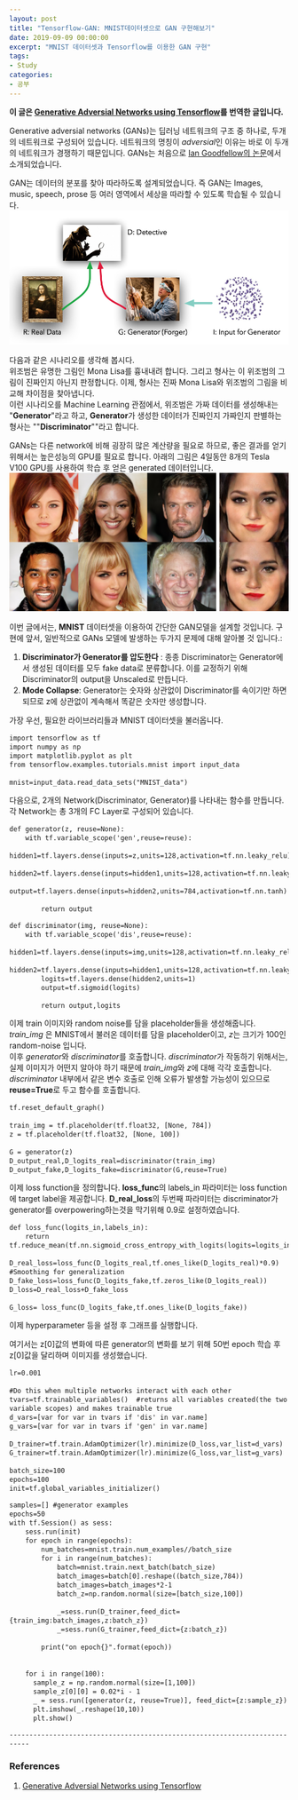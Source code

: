 ```yaml
---
layout: post
title: "Tensorflow-GAN: MNIST데이터셋으로 GAN 구현해보기"
date: 2019-09-09 00:00:00
excerpt: "MNIST 데이터셋과 Tensorflow를 이용한 GAN 구현"  
tags:
- Study
categories:
- 공부
---
```

**이 글은 [Generative Adversial Networks using Tensorflow](https://towardsdatascience.com/generative-adversarial-networks-using-tensorflow-c8f4518406df)를 번역한 글입니다.**  
  

Generative adversial networks (GANs)는 딥러닝 네트워크의  구조 중 하나로, 두개의 네트워크로 구성되어 있습니다. 네트워크의 명칭이 *adversial*인 이유는 바로 이 두개의 네트워크가 경쟁하기 때문입니다. GANs는 처음으로 [Ian Goodfellow의 논문](https://arxiv.org/abs/1406.2661)에서 소개되었습니다.  

GAN는 데이터의 분포를 찾아 따라하도록 설계되었습니다. 즉 GAN는 Images, music, speech, prose 등 여러 영역에서 세상을 따라할 수 있도록 학습될 수 있습니다.   
![GAN](https://github.com/dghg/dghg.github.io/raw/master/_posts/img/1-gan.PNG)  
  
다음과 같은 시나리오를 생각해 봅시다.  
위조범은 유명한 그림인 Mona Lisa를 흉내내려 합니다. 그리고 형사는 이 위조범의 그림이 진짜인지 아닌지 판정합니다. 이제, 형사는 진짜 Mona Lisa와 위조범의 그림을 비교해 차이점을 찾아냅니다.  
이런 시나리오를 Machine Learning 관점에서, 위조범은 가짜 데이터를 생성해내는 "**Generator**"라고 하고, **Generator**가 생성한 데이터가 진짜인지 가짜인지 판별하는 형사는 ""**Discriminator**""라고 합니다.  
  
GANs는 다른 network에 비해 굉장히 많은 계산량을 필요로 하므로, 좋은 결과를 얻기 위해서는 높은성능의 GPU를 필요로 합니다.  아래의 그림은 4일동안 8개의 Tesla V100 GPU를 사용하여 학습 후 얻은 generated 데이터입니다.  
![GAN](https://github.com/dghg/dghg.github.io/raw/master/_posts/img/2-gan.PNG)  
  
이번 글에서는, **MNIST** 데이터셋을 이용하여 간단한 GAN모델을 설계할 것입니다. 구현에 앞서, 일반적으로 GANs 모델에 발생하는 두가지 문제에 대해 알아볼 것 입니다.:  
1. **Discriminator가 Generator를 압도한다** : 종종 Discriminator는 Generator에서 생성된 데이터를 모두 fake data로 분류합니다. 이를 교정하기 위해 Discriminator의 output을 Unscaled로 만듭니다.  
2. **Mode Collapse**: Generator는 숫자와 상관없이 Discriminator를 속이기만 하면 되므로 z에 상관없이 계속해서 똑같은 숫자만 생성합니다.  


가장 우선, 필요한 라이브러리들과 MNIST 데이터셋을 불러옵니다.


```
import tensorflow as tf
import numpy as np
import matplotlib.pyplot as plt
from tensorflow.examples.tutorials.mnist import input_data

mnist=input_data.read_data_sets("MNIST_data")
```

다음으로, 2개의 Network(Discriminator, Generator)를 나타내는 함수를 만듭니다. 각 Network는 총 3개의 FC Layer로 구성되어 있습니다.


```
def generator(z, reuse=None):
    with tf.variable_scope('gen',reuse=reuse):
        hidden1=tf.layers.dense(inputs=z,units=128,activation=tf.nn.leaky_relu)
        hidden2=tf.layers.dense(inputs=hidden1,units=128,activation=tf.nn.leaky_relu)
        output=tf.layers.dense(inputs=hidden2,units=784,activation=tf.nn.tanh)
        
        return output  
```


```
def discriminator(img, reuse=None):
    with tf.variable_scope('dis',reuse=reuse):
        hidden1=tf.layers.dense(inputs=img,units=128,activation=tf.nn.leaky_relu)
        hidden2=tf.layers.dense(inputs=hidden1,units=128,activation=tf.nn.leaky_relu)
        logits=tf.layers.dense(hidden2,units=1)
        output=tf.sigmoid(logits)
        
        return output,logits
```

이제 train 이미지와 random noise를 담을 placeholder들을 생성해줍니다.
*train_img* 은 MNIST에서 불러온 데이터를 담을 placeholder이고,  *z*는 크기가 100인 random-noise 입니다.  
이후 *generator*와 *discriminator*를 호출합니다.
*discriminator*가 작동하기 위해서는, 실제 이미지가 어떤지 알아야 하기 때문에 *train_img*와 *z*에 대해 각각 호출합니다. *discriminator* 내부에서 같은 변수 호출로 인해 오류가 발생할 가능성이 있으므로  **reuse=True**로 두고 함수를 호출합니다.


```
tf.reset_default_graph()

train_img = tf.placeholder(tf.float32, [None, 784])
z = tf.placeholder(tf.float32, [None, 100])

G = generator(z)
D_output_real,D_logits_real=discriminator(train_img)
D_output_fake,D_logits_fake=discriminator(G,reuse=True)
```

이제 loss function을 정의합니다. **loss_func**의 labels_in 파라미터는 loss function에 target label을 제공합니다.
**D_real_loss**의 두번째 파라미터는 discriminator가 generator를 overpowering하는것을 막기위해 0.9로 설정하였습니다.


```
def loss_func(logits_in,labels_in):
    return tf.reduce_mean(tf.nn.sigmoid_cross_entropy_with_logits(logits=logits_in,labels=labels_in))

D_real_loss=loss_func(D_logits_real,tf.ones_like(D_logits_real)*0.9) #Smoothing for generalization
D_fake_loss=loss_func(D_logits_fake,tf.zeros_like(D_logits_real))
D_loss=D_real_loss+D_fake_loss

G_loss= loss_func(D_logits_fake,tf.ones_like(D_logits_fake))
```

이제 hyperparameter 등을 설정 후 그래프를 실행합니다.

여기서는 z[0]값의 변화에 따른 generator의 변화를 보기 위해
50번 epoch 학습 후 z[0]값을 달리하며 이미지를 생성했습니다.


```
lr=0.001

#Do this when multiple networks interact with each other
tvars=tf.trainable_variables()  #returns all variables created(the two variable scopes) and makes trainable true
d_vars=[var for var in tvars if 'dis' in var.name]
g_vars=[var for var in tvars if 'gen' in var.name]

D_trainer=tf.train.AdamOptimizer(lr).minimize(D_loss,var_list=d_vars)
G_trainer=tf.train.AdamOptimizer(lr).minimize(G_loss,var_list=g_vars)

batch_size=100
epochs=100
init=tf.global_variables_initializer()
```


```
samples=[] #generator examples
epochs=50
with tf.Session() as sess:
    sess.run(init)
    for epoch in range(epochs):
        num_batches=mnist.train.num_examples//batch_size
        for i in range(num_batches):
            batch=mnist.train.next_batch(batch_size)
            batch_images=batch[0].reshape((batch_size,784))
            batch_images=batch_images*2-1
            batch_z=np.random.normal(size=[batch_size,100])
            
            _=sess.run(D_trainer,feed_dict={train_img:batch_images,z:batch_z})
            _=sess.run(G_trainer,feed_dict={z:batch_z})
            
        print("on epoch{}".format(epoch))
        
        
    for i in range(100):
      sample_z = np.random.normal(size=[1,100])
      sample_z[0][0] = 0.02*i - 1 
      _ = sess.run([generator(z, reuse=True)], feed_dict={z:sample_z})
      plt.imshow(_.reshape(10,10))
      plt.show()

```


    ---------------------------------------------------------------------------


### References
1. [Generative Adversial Networks using Tensorflow](https://towardsdatascience.com/generative-adversarial-networks-using-tensorflow-c8f4518406df)